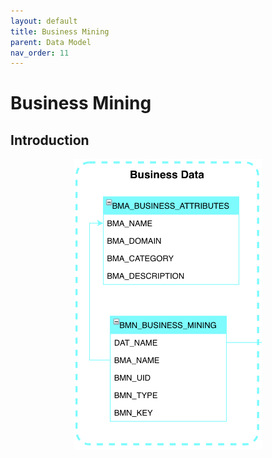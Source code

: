```yaml
---
layout: default
title: Business Mining
parent: Data Model
nav_order: 11
---
```


# Business Mining

## Introduction
<p align="center"><img src="../../assets/img/uml/FCT--Framework--DataModel--BusinessMining.png" width="300"></p>
